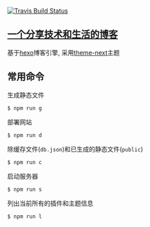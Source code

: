 [![Travis Build Status](https://travis-ci.org/crazygit/hexo-blog.svg?branch=master)](https://travis-ci.org/crazygit/hexo-blog.svg?branch=master)
## [一个分享技术和生活的博客](http://crazygit.wiseturtles.com/)


基于[hexo](https://hexo.io/)博客引擎, 采用[theme-next](https://github.com/crazygit/hexo-theme-next)主题


## 常用命令

生成静态文件

    $ npm run g

部署网站

    $ npm run d

除缓存文件(`db.json`)和已生成的静态文件(`public`)

    $ npm run c

启动服务器

    $ npm run s

列出当前所有的插件和主题信息

    $ npm run l
